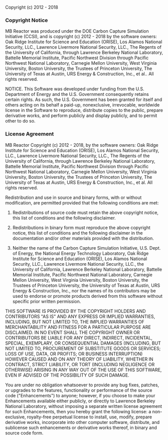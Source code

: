 Copyright (c) 2012 - 2018

### Copyright Notice ###

MB Reactor was produced under the DOE Carbon Capture Simulation Initiative (CCSI), and is copyright (c) 2012 - 2018 by the software owners: Oak Ridge Institute for Science and Education (ORISE), Los Alamos National Security, LLC., Lawrence Livermore National Security, LLC., The Regents of the University of California, through Lawrence Berkeley National Laboratory, Battelle Memorial Institute, Pacific Northwest Division through Pacific Northwest National Laboratory, Carnegie Mellon University, West Virginia University, Boston University, the Trustees of Princeton University, The University of Texas at Austin, URS Energy & Construction, Inc., et al..  All rights reserved.

NOTICE.  This Software was developed under funding from the U.S. Department of Energy and the U.S. Government consequently retains certain rights. As such, the U.S. Government has been granted for itself and others acting on its behalf a paid-up, nonexclusive, irrevocable, worldwide license in the Software to reproduce, distribute copies to the public, prepare derivative works, and perform publicly and display publicly, and to permit other to do so.

### License Agreement ###

MB Reactor Copyright (c) 2012 - 2018, by the software owners: Oak Ridge Institute for Science and Education (ORISE), Los Alamos National Security, LLC., Lawrence Livermore National Security, LLC., The Regents of the University of California, through Lawrence Berkeley National Laboratory, Battelle Memorial Institute, Pacific Northwest Division through Pacific Northwest National Laboratory, Carnegie Mellon University, West Virginia University, Boston University, the Trustees of Princeton University, The University of Texas at Austin, URS Energy & Construction, Inc.,  et al.  All rights reserved.


Redistribution and use in source and binary forms, with or without modification, are permitted provided that the following conditions are met:

1. Redistributions of source code must retain the above copyright notice, this list of conditions and the following disclaimer.

2. Redistributions in binary form must reproduce the above copyright notice, this list of conditions and the following disclaimer in the documentation and/or other materials provided with the distribution.

3. Neither the name of the Carbon Capture Simulation Initiative, U.S. Dept. of Energy, the National Energy Technology Laboratory, Oak Ridge Institute for Science and Education (ORISE), Los Alamos National Security, LLC.,  Lawrence Livermore National Security, LLC., the University of California, Lawrence Berkeley National Laboratory, Battelle Memorial Institute, Pacific Northwest National Laboratory, Carnegie Mellon University, West Virginia University, Boston University, the Trustees of Princeton University, the University of Texas at Austin, URS Energy & Construction, Inc.,  nor the names of its contributors may be used to endorse or promote products derived from this software without specific prior written permission.

 
THIS SOFTWARE IS PROVIDED BY THE COPYRIGHT HOLDERS AND CONTRIBUTORS "AS IS" AND ANY EXPRESS OR IMPLIED WARRANTIES, INCLUDING, BUT NOT LIMITED TO, THE IMPLIED WARRANTIES OF MERCHANTABILITY AND FITNESS FOR A PARTICULAR PURPOSE ARE DISCLAIMED. IN NO EVENT SHALL THE COPYRIGHT OWNER OR CONTRIBUTORS BE LIABLE FOR ANY DIRECT, INDIRECT, INCIDENTAL, SPECIAL, EXEMPLARY, OR CONSEQUENTIAL DAMAGES (INCLUDING, BUT NOT LIMITED TO, PROCUREMENT OF SUBSTITUTE GOODS OR SERVICES; LOSS OF USE, DATA, OR PROFITS; OR BUSINESS INTERRUPTION) HOWEVER CAUSED AND ON ANY THEORY OF LIABILITY, WHETHER IN CONTRACT, STRICT LIABILITY, OR TORT (INCLUDING NEGLIGENCE OR OTHERWISE) ARISING IN ANY WAY OUT OF THE USE OF THIS SOFTWARE, EVEN IF ADVISED OF THE POSSIBILITY OF SUCH DAMAGE.


You are under no obligation whatsoever to provide any bug fixes, patches, or upgrades to the features, functionality or performance of the source code ("Enhancements") to anyone; however, if you choose to make your Enhancements available either publicly, or directly to Lawrence Berkeley National Laboratory, without imposing a separate written license agreement for such Enhancements, then you hereby grant the following license: a  non-exclusive, royalty-free perpetual license to install, use, modify, prepare derivative works, incorporate into other computer software, distribute, and sublicense such enhancements or derivative works thereof, in binary and source code form.
